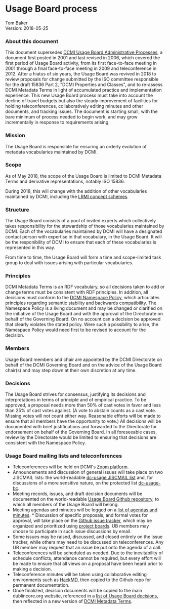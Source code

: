 # Usage Board process

Tom Baker  
Version: 2018-05-25  

### About this document

This document supersedes [DCMI Usage Board Administrative Processes](http://dublincore.org/usage/documents/2006/02/13/process/), a document first posted in 2001 and last revised in 2006, which covered the first period of Usage Board activity, from its first face-to-face meeting in 2001 through a final face-to-face meeting in 2009 and teleconference in 2012.  After a hiatus of six years, the Usage Board was revived in 2018 to review proposals for change submitted by the ISO committee responsible for the draft 15836 Part 2, "DCMI Properties and Classes", and to re-assess DCMI Metadata Terms in light of accumulated practice and implementation experience.  This new Usage Board process must take into account the decline of travel budgets but also the steady improvement of facilities for holding teleconferences, collaboratively editing minutes and other documents, and tracking issues.  The document is starting small, with the bare minimum of process needed to begin work, and may grow incrementally in response to requirements arising.

### Mission

The Usage Board is responsible for ensuring an orderly evolution of metadata vocabularies maintained by DCMI.  

### Scope

As of May 2018, the scope of the Usage Board is limited to DCMI Metadata Terms and derivative representations, notably ISO 15836.

During 2018, this will change with the addition of other vocabularies maintained by DCMI, including the [LRMI concept schemes](http://lrmi.dublincore.org/specifications).

### Structure
The Usage Board consists of a pool of invited experts which collectively takes responsibility for the stewardship of those vocabularies maintained by DCMI. Each of the vocabularies maintained by DCMI will have a designated contact person with expertise in that vocabulary, in the Usage Board. It will be the responibility of DCMI to ensure that each of these vocabularies is represented in this way.

From time to time, the Usage Board will form a time and scope-limited task group to deal with issues arising with particular vocabularies.

### Principles

DCMI Metadata Terms is an RDF vocabulary, so all decisions taken to add or change terms must be consistent with RDF principles.  In addition, all decisions must conform to the [DCMI Namespace Policy](http://dublincore.org/documents/dcmi-namespace), which articulates principles regarding semantic stability and backwards compatibility.  The Namespace Policy is a living document and may be changed or clarified on the initiative of the Usage Board and with the approval of the Directorate on behalf of the Governing Board.  On no account can a decision be approved that clearly violates the stated policy.  Were such a possibility to arise, the Namespace Policy would need first to be revised to account for the decision.

### Members

Usage Board members and chair are appointed by the DCMI Directorate on behalf of the DCMI Governing Board and on the advice of the Usage Board chair(s) and may step down at their own discretion at any time.

### Decisions

The Usage Board strives for consensus, justifying its decisions and interpretations in terms of principle and of empirical practice. To be approved, a proposal needs more than 50% of cast votes in favor and less than 25% of cast votes against.  (A vote to abstain counts as a cast vote.  Missing votes will not count either way.  Reasonable efforts will be made to ensure that all members have the opportunity to vote.) All decisions will be documented with brief justifications and forwarded to the Directorate for endorsement on behalf of the Governing Board.  In all foreseeable cases, review by the Directorate would be limited to ensuring that decisions are consistent with the Namespace Policy.

### Usage Board mailing lists and teleconferences

* Teleconferences will be held on DCMI's [Zoom platform](https://zoom.us/).
* Announcements and discussion of general issues will take place on two JISCMAIL lists: the world-readable [dc-usage JISCMAIL list](http://www.jiscmail.ac.uk/lists/dc-usage.html) and, for discussions of a more sensitive nature, on the protected list [dc-usage-bc](http://www.jiscmail.ac.uk/lists/dc-usage-bc.html).
* Meeting records, issues, and draft decision documents will be documented on the world-readable [Usage Board Github repository](https://github.com/dcmi/usage), to which all members of the Usage Board will belong.
* Meeting agendas and minutes will be logged on a [list of agendas and minutes](https://github.com/dcmi/usage/blob/master/minutes/index.md).  * Discussion of specific proposals, and formal votes for approval, will take place on the [Github issue tracker](https://github.com/dcmi/usage/issues), which may be organized and prioritized using [project boards](https://help.github.com/articles/about-project-boards/).  UB members may choose to participate in such issue discussions by email.
* Some issues may be raised, discussed, and closed entirely on the issue tracker, while others may need to be discussed on teleconferences.  Any UB member may request that an issue be put onto the agenda of a call.
* Teleconferences will be scheduled as needed.  Due to the inevitability of schedule conflicts, attendance cannot be required, but every effort will be made to ensure that all views on a proposal have been heard prior to making a decision.
* Teleconference minutes will be taken using collaborative editing environments such as [HackMD](http://hackmd.io), then copied to the Github repo for permanent documentation.
* Once finalized, decision documents will be copied to the main dublincore.org website, referenced in a [list of Usage Board decisions](http://dublincore.org/usage/decisions), then reflected in a new version of [DCMI Metadata Terms](http://dublincore.org/documents/dcmi-terms/).
